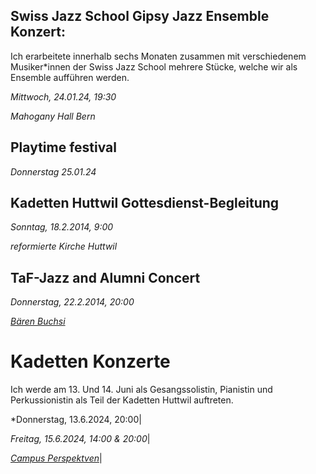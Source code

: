 ## Swiss Jazz School Gipsy Jazz Ensemble Konzert: 

Ich erarbeitete innerhalb sechs Monaten zusammen mit verschiedenem Musiker*innen der Swiss Jazz School mehrere Stücke, welche wir als Ensemble aufführen werden. 

*Mittwoch, 24.01.24, 19:30*

*Mahogany Hall Bern*

## Playtime festival

*Donnerstag 25.01.24*

## Kadetten Huttwil Gottesdienst-Begleitung

*Sonntag, 18.2.2014, 9:00*

*reformierte Kirche Huttwil*

## TaF-Jazz and Alumni Concert

*Donnerstag, 22.2.2014, 20:00*

*[Bären Buchsi](https://www.baerenbuchsi.ch/)*

# Kadetten Konzerte

Ich werde am 13. Und 14. Juni als Gesangssolistin, Pianistin und
Perkussionistin als Teil der Kadetten Huttwil auftreten. 

*Donnerstag, 13.6.2024, 20:00|

*Freitag, 15.6.2024, 14:00 & 20:00*|

*[Campus Perspektven](https://campusperspektiven.ch/)*|
